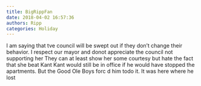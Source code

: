 ```yaml
---
title: BigRippFan
date: 2018-04-02 16:57:36
authors: Ripp
categories: Holiday
---
```


 I am saying that tve council will be swept out if they don’t change their behavior.  I respect our mayor and donot appreciate the council not supporting her
They can at least show her some courtesy but hate the fact that she beat Kant
Kant would still be in office if he would have stopped the apartments.  But the Good Ole Boys forc d him todo it.  It was here where he lost
